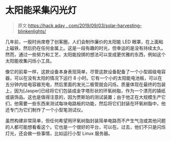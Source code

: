 # 太阳能采集闪光灯

> 原文:[https://hack aday . com/2019/09/03/solar-harvesting-blinkenlights/](https://hackaday.com/2019/09/03/solar-harvesting-blinkenlights/)

几年前，一股时尚席卷了创客圈，人们会制作廉价的太阳能 LED 眼罩，在上面粘上磁铁，然后扔在任何金属上。这是一段有趣的时光，但幸运的是没有持续太久。然而，通过一些努力和工艺，太阳能投掷的想法可以变成更优雅的东西，例如这个太阳能收集闪烁小工具。

像它的前辈一样，这款设备本身表现简单，尽管这款设备配备了一个小型超级电容器，可以在没有太阳的情况下运行 8 小时。它有一个小的太阳能电池板，可以在五分钟内给电容器充电，然后里面的发光二极管就会闪烁。质量体现在最终的包装上，因为[Jasper]已经将它们包装成金字塔形状的环氧树脂，作为一个漂亮的镇纸或装饰品。这也是值得注意的，因为贾斯珀的测试装置；由于他正在大规模生产它们，他需要一些东西来测试每块电路板的功能，然后将它们封装在环氧树脂中，他还专门为它们制作了一个小型笔测试仪。

虽然构建非常简单，但任何希望用环氧树脂封装简单电路而不产生气泡或其他问题的人都可能想看看这个。它也是一个很好的平台，可以在。过去，他们不只是闪烁灯光，还会做一些事情，比如运行小型 Linux 服务器。
